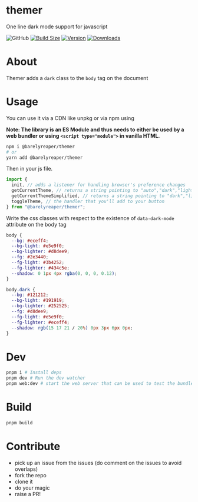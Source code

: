 # themer

One line dark mode support for javascript

 <p>
 <img alt="GitHub" src="https://img.shields.io/github/license/barelyhuman/themer?logoColor=000&colorA=000000&colorB=000000">
<a href="https://bundlephobia.com/result?p=@barelyreaper/themer"><img src="https://img.shields.io/bundlephobia/minzip/@barelyreaper/themer?label=bundle%20size&amp;style=flat&amp;colorA=000000&amp;colorB=000000" alt="Build Size"></a>
 <a href="https://www.npmjs.com/package/@barelyreaper/themer"><img src="https://img.shields.io/npm/v/@barelyreaper/themer?style=flat&amp;colorA=000000&amp;colorB=000000" alt="Version"></a>
 <a href="https://www.npmjs.com/package/@barelyreaper/themer"><img src="https://img.shields.io/npm/dt/@barelyreaper/themer.svg?style=flat&amp;colorA=000000&amp;colorB=000000" alt="Downloads"></a>
 </p>

# About

Themer adds a `dark` class to the `body` tag on the document

# Usage

You can use it via a CDN like unpkg or via npm using

**Note: The library is an ES Module and thus needs to either be used by a web bundler or using `<script type="module">` in vanilla HTML.**

```sh
npm i @barelyreaper/themer
# or
yarn add @barelyreaper/themer
```

Then in your js file.

```js
import {
  init, // adds a listener for handling browser's preference changes
  getCurrentTheme, // returns a string pointing to "auto","dark","light"
  getCurrentThemeSimplified, // returns a string pointing to "dark","light" (to be used for icons as the "auto" mode depends on a combination of preferences)
  toggleTheme, // the handler that you'll add to your button
} from "@barelyreaper/themer";
```

Write the css classes with respect to the existence of `data-dark-mode` attribute on the body tag

```css
body {
  --bg: #eceff4;
  --bg-light: #e5e9f0;
  --bg-lighter: #d8dee9;
  --fg: #2e3440;
  --fg-light: #3b4252;
  --fg-lighter: #434c5e;
  --shadow: 0 1px 4px rgba(0, 0, 0, 0.12);
}

body.dark {
  --bg: #121212;
  --bg-light: #191919;
  --bg-lighter: #252525;
  --fg: #d8dee9;
  --fg-light: #e5e9f0;
  --fg-lighter: #eceff4;
  --shadow: rgb(15 17 21 / 20%) 0px 3px 6px 0px;
}
```

# Dev

```sh
pnpm i # Install deps
pnpm dev # Run the dev watcher
pnpm web:dev # start the web server that can be used to test the bundled library
```

# Build

```sh
pnpm build
```

# Contribute

- pick up an issue from the issues (do comment on the issues to avoid overlaps)
- fork the repo
- clone it
- do your magic
- raise a PR!
